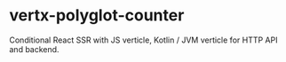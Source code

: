 # vertx-polyglot-counter
Conditional React SSR with JS verticle, Kotlin / JVM verticle for HTTP API and backend. 
